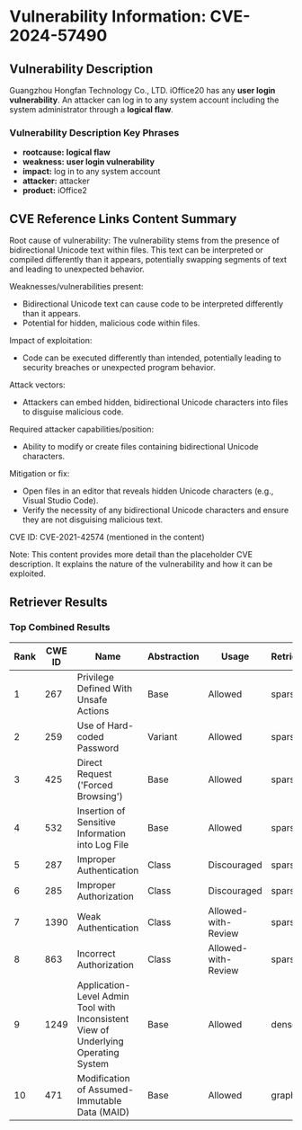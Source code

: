 # Vulnerability Information: CVE-2024-57490

## Vulnerability Description
Guangzhou Hongfan Technology Co., LTD. iOffice20 has any **user login vulnerability**. An attacker can log in to any system account including the system administrator through a **logical flaw**.

### Vulnerability Description Key Phrases
- **rootcause:** **logical flaw**
- **weakness:** **user login vulnerability**
- **impact:** log in to any system account
- **attacker:** attacker
- **product:** iOffice2

## CVE Reference Links Content Summary
Root cause of vulnerability:
The vulnerability stems from the presence of bidirectional Unicode text within files. This text can be interpreted or compiled differently than it appears, potentially swapping segments of text and leading to unexpected behavior.

Weaknesses/vulnerabilities present:
- Bidirectional Unicode text can cause code to be interpreted differently than it appears.
- Potential for hidden, malicious code within files.

Impact of exploitation:
- Code can be executed differently than intended, potentially leading to security breaches or unexpected program behavior.

Attack vectors:
- Attackers can embed hidden, bidirectional Unicode characters into files to disguise malicious code.

Required attacker capabilities/position:
- Ability to modify or create files containing bidirectional Unicode characters.

Mitigation or fix:
- Open files in an editor that reveals hidden Unicode characters (e.g., Visual Studio Code).
- Verify the necessity of any bidirectional Unicode characters and ensure they are not disguising malicious text.

CVE ID: CVE-2021-42574 (mentioned in the content)

Note: This content provides more detail than the placeholder CVE description. It explains the nature of the vulnerability and how it can be exploited.

## Retriever Results

### Top Combined Results

| Rank | CWE ID | Name | Abstraction | Usage  | Retrievers | Individual Scores |
|------|--------|------|-------------|-------|------------|-------------------|
| 1 | 267 | Privilege Defined With Unsafe Actions | Base | Allowed | sparse | 0.144 |
| 2 | 259 | Use of Hard-coded Password | Variant | Allowed | sparse | 0.141 |
| 3 | 425 | Direct Request ('Forced Browsing') | Base | Allowed | sparse | 0.140 |
| 4 | 532 | Insertion of Sensitive Information into Log File | Base | Allowed | sparse | 0.139 |
| 5 | 287 | Improper Authentication | Class | Discouraged | sparse | 0.135 |
| 6 | 285 | Improper Authorization | Class | Discouraged | sparse | 0.135 |
| 7 | 1390 | Weak Authentication | Class | Allowed-with-Review | sparse | 0.133 |
| 8 | 863 | Incorrect Authorization | Class | Allowed-with-Review | sparse | 0.132 |
| 9 | 1249 | Application-Level Admin Tool with Inconsistent View of Underlying Operating System | Base | Allowed | dense | 0.458 |
| 10 | 471 | Modification of Assumed-Immutable Data (MAID) | Base | Allowed | graph | 0.002 |

